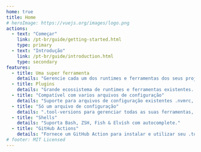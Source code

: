```yaml
---
home: true
title: Home
# heroImage: https://vuejs.org/images/logo.png
actions:
  - text: "Começar"
    link: /pt-br/guide/getting-started.html
    type: primary
  - text: "Introdução"
    link: /pt-br/guide/introduction.html
    type: secondary
features:
  - title: Uma super ferramenta
    details: "Gerencie cada um dos runtimes e ferramentas dos seus projetos com uma única ferramenta de CLI"
  - title: Plugins
    details: "Grande ecossistema de runtimes e ferramentas existentes. API simples para adicionar suporte para novas ferramentas conforme necessário!"
  - title: "Compatível com varios arquivos de configuração"
    details: "Suporte para arquivos de configuração existentes .nvmrc, .node-versions, .ruby-version para uma migração tranquila!"
  - title: "Só um arquivo de configuração"
    details: ".tool-versions para gerenciar todas as suas ferramentas, runtimes e suas versões em um único arquivo"
  - title: "Shells"
    details: "Suporta Bash, ZSH, Fish & Elvish com autocomplete."
  - title: "GitHub Actions"
    details: "Fornece um GitHub Action para instalar e utilizar seu .tool-verions em seu fluxo de trabalho CICD."
# footer: MIT Licensed
---
```

